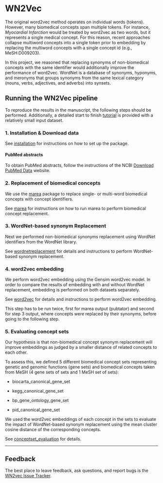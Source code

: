 # WN2Vec

The original word2vec method operates on individual words (tokens). However, many biomedical concepts span multiple tokens. 
For instance, *Myocardial Infarction* would be treated by word2vec as two words, but it represents a 
single medical concept. For this reason, recent approaches collapse multiword concepts into a single token prior to 
embedding by replacing the multiword concepts with a single concept id (e.g., MeSH:D009203).

In this project, we reasoned that replacing synonyms of non-biomedical concepts with the same identifier would 
additionally improve the performance of word2vec. WordNet is a database of synonyms, hyponyms, and meronyms that 
groups synonyms from the same lexical category (nouns, verbs, adjectives, and adverbs) into synsets. 

## Running the WN2Vec pipeline

To reproduce the results in the manuscript, the following steps should be performed. Additionally,
a detailed start to finish [tutorial](tutorial.md) is provided
with a relatively small input dataset.

### 1. Installation & Download data

See [installation](install.md) for instructions on how to set up the package. 

#### PubMed abstracts

To obtain PubMed abstracts, follow the instructions of the NCBI <a href="https://pubmed.ncbi.nlm.nih.gov/download/" target="_blank">Download PubMed Data</a> website.


### 2. Replacement of biomedical concepts

We use the <a href="https://github.com/TheJacksonLaboratory/marea" target="_blank">marea</a> package to replace single- or multi-word biomedical concepts with concept identifiers.


See [marea](marea.md) for instructions on how to run marea to perform biomedical concept replacement.

### 3. WordNet-based synonym Replacement

Next we performed non-biomedical synonyms replacement using WordNet identifiers from the WordNet library. 

See [wordnetreplacement](wordnetreplacement.md) for details and instructions to perform WordNet-based synonym replacement.

### 4. word2vec embedding

We perform word2vec embedding using the Gensim word2vec model. In order to compare the results of embedding with and without WordNet replacement, embedding is performed on both datasets separately.

See [word2vec](word2vec.md) for details and instructions to perform word2vec embedding.

This step has to be run twice, first for marea output (pubtator) and second for step 3 output, where concepts were replaced by their synonyms, before going to the following step.

### 5. Evaluating concept sets

Our hypothesis is that non-biomedical concept synonym replacement will improve embeddings as judged by a smaller distance of related 
concepts to each other. 

To assess this, we defined 5 different biomedical concept sets representing genetic and genomic functions (gene sets) and biomedical concepts taken from MeSH  (4 gene sets of sets and 1 MeSH set of sets):

- biocarta_canonical_gene_set

- kegg_canonical_gene_set

- bp_gene_ontology_gene_set 

- pid_canonical_gene_set 


We used the word2vec embeddings of each concept in the sets to evaluate the impact of WordNet-based synonym replacement using the mean cluster cosine distance of the corresponding concepts.

See [conceptset_evaluation](conceptset_evaluation.md) for details.

---

## Feedback

The best place to leave feedback, ask questions, and report bugs is the <a href="https://github.com/TheJacksonLaboratory/wn2vec/issues" target="_blank">WN2vec Issue Tracker</a>.
